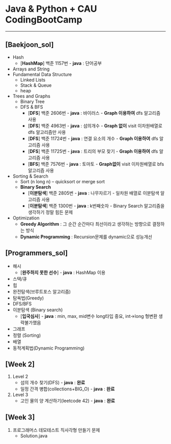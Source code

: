 # Java & Python + CAU CodingBootCamp
---

[Baekjoon_sol]
---
- Hash
	- [**HashMap**] 백준 1157번 - **java** : 단어공부
- Arrays and String
- Fundamental Data Structure
	- Linked Lists
	- Stack & Queue
	- heap
- Trees and Graphs
	- Binary Tree
	- DFS & BFS
		- [**DFS**] 백준 2606번 - **java** : 바이러스 - **Graph 이용하여** dfs 알고리즘 사용
		- [**DFS**] 백준 4963번 - **java** : 섬의개수 - **Graph 없이** visit 이차원배열로 dfs 알고리즘만 사용
		- [**DFS**] 백준 11724번 - **java** : 연결 요소의 개수 - **Graph 이용하여** dfs 알고리즘 사용
		- [**DFS**] 백준 11725번 - **java** : 트리의 부모 찾기 - **Graph 이용하여** dfs 알고리즘 사용
		- [**BFS**] 백준 7576번 - **java** : 토마토 - **Graph없이** visit 이차원배열로 bfs 알고리즘 사용
- Sorting & Search
	- Sort (n long n) – quicksort or merge sort
	- **Binary Search**
		- [**이분탐색**] 백준 2805번 - **java** : 나무자르기  - 일차원 배열로 이분탐색 알고리즘 사용
		- [**이분탐색**] 백준 1300번 - **java** : k번째숫자 - Binary Search 알고리즘을 생각하기 정말 힘든 문제
- Optimization
	- **Greedy Algorithm**  : 그 순간 순간마다 최선이라고 생각하는 방향으로 결정하는 방식 
	- **Dynamic Programming** : Recursion문제를 dynamic으로 성능개선 


[Programmers_sol]
---
- 해시
	- [**완주하지 못한 선수**] - **java** : HashMap 이용
- 스택/큐
- 힙
- 완전탐색(브루트포스 알고리즘)
- 탐욕법(Greedy)
- DFS/BFS
- 이분탐색 (Binary search)
	- [**입국심사**] - **java** : min, max, mid변수 long타입 중요, int->long 형변환 생략불가했음
- 그래프 
- 정렬 (Sorting)
- 배열 
- 동적계획법(Dynamic Programming)
	
[Week 2]
---
1. Level 2
	- 섬의 개수 찾기(DFS) - **java** : **완료**
	- 일정 간격 병합(collections+BIG_O) - **java** : **완료**
2. Level 3
	- 고인 물의 양 계산하기(leetcode 42) - **java** : **완료**

[Week 3]
---
1. 프로그래머스 데모테스트 직사각형 만들기 문제
	- Solution.java
